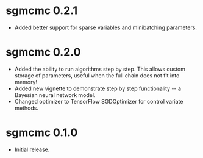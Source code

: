 # sgmcmc 0.2.1

* Added better support for sparse variables and minibatching parameters.

# sgmcmc 0.2.0

* Added the ability to run algorithms step by step. This allows custom storage of parameters, useful when the full chain does not fit into memory!
* Added new vignette to demonstrate step by step functionality -- a Bayesian neural network model.
* Changed optimizer to TensorFlow SGDOptimizer for control variate methods.

# sgmcmc 0.1.0

* Initial release.
